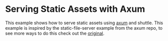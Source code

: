 # Serving Static Assets with Axum
This example shows how to serve static assets using [axum](https://github.com/tokio-rs/axum) and shuttle.
This example is inspired by the static-file-server example from the axum repo, to see more ways to do this check out the [original](https://github.com/tokio-rs/axum/blob/main/examples/static-file-server/src/main.rs).
